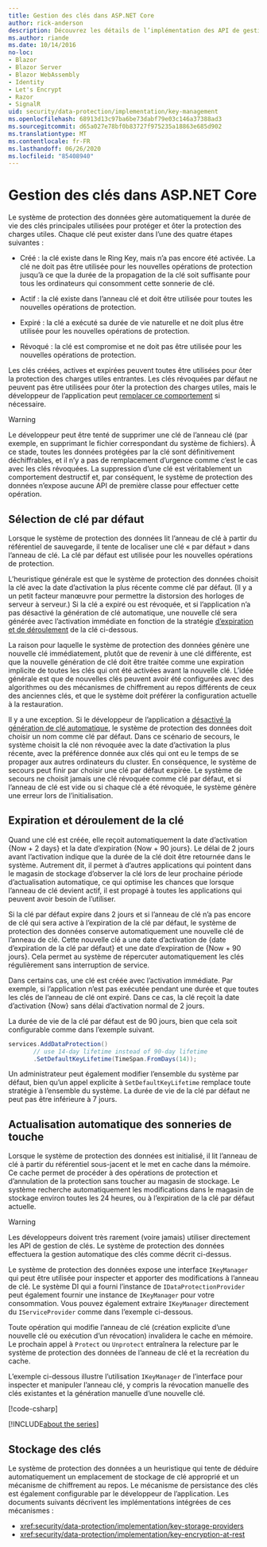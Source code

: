 ```yaml
---
title: Gestion des clés dans ASP.NET Core
author: rick-anderson
description: Découvrez les détails de l’implémentation des API de gestion de clés de protection des données ASP.NET Core.
ms.author: riande
ms.date: 10/14/2016
no-loc:
- Blazor
- Blazor Server
- Blazor WebAssembly
- Identity
- Let's Encrypt
- Razor
- SignalR
uid: security/data-protection/implementation/key-management
ms.openlocfilehash: 68913d13c97ba6be73dabf79e03c146a37388ad3
ms.sourcegitcommit: d65a027e78bf0b83727f975235a18863e685d902
ms.translationtype: MT
ms.contentlocale: fr-FR
ms.lasthandoff: 06/26/2020
ms.locfileid: "85408940"
---
```

# <a name="key-management-in-aspnet-core"></a>Gestion des clés dans ASP.NET Core

<a name="data-protection-implementation-key-management"></a>

Le système de protection des données gère automatiquement la durée de vie des clés principales utilisées pour protéger et ôter la protection des charges utiles. Chaque clé peut exister dans l’une des quatre étapes suivantes :

* Créé : la clé existe dans le Ring Key, mais n’a pas encore été activée. La clé ne doit pas être utilisée pour les nouvelles opérations de protection jusqu’à ce que la durée de la propagation de la clé soit suffisante pour tous les ordinateurs qui consomment cette sonnerie de clé.

* Actif : la clé existe dans l’anneau clé et doit être utilisée pour toutes les nouvelles opérations de protection.

* Expiré : la clé a exécuté sa durée de vie naturelle et ne doit plus être utilisée pour les nouvelles opérations de protection.

* Révoqué : la clé est compromise et ne doit pas être utilisée pour les nouvelles opérations de protection.

Les clés créées, actives et expirées peuvent toutes être utilisées pour ôter la protection des charges utiles entrantes. Les clés révoquées par défaut ne peuvent pas être utilisées pour ôter la protection des charges utiles, mais le développeur de l’application peut [remplacer ce comportement](xref:security/data-protection/consumer-apis/dangerous-unprotect#data-protection-consumer-apis-dangerous-unprotect) si nécessaire.

>[!WARNING]
> Le développeur peut être tenté de supprimer une clé de l’anneau clé (par exemple, en supprimant le fichier correspondant du système de fichiers). À ce stade, toutes les données protégées par la clé sont définitivement déchiffrables, et il n’y a pas de remplacement d’urgence comme c’est le cas avec les clés révoquées. La suppression d’une clé est véritablement un comportement destructif et, par conséquent, le système de protection des données n’expose aucune API de première classe pour effectuer cette opération.

## <a name="default-key-selection"></a>Sélection de clé par défaut

Lorsque le système de protection des données lit l’anneau de clé à partir du référentiel de sauvegarde, il tente de localiser une clé « par défaut » dans l’anneau de clé. La clé par défaut est utilisée pour les nouvelles opérations de protection.

L’heuristique générale est que le système de protection des données choisit la clé avec la date d’activation la plus récente comme clé par défaut. (Il y a un petit facteur manœuvre pour permettre la distorsion des horloges de serveur à serveur.) Si la clé a expiré ou est révoquée, et si l’application n’a pas désactivé la génération de clé automatique, une nouvelle clé sera générée avec l’activation immédiate en fonction de la stratégie [d’expiration et de déroulement](xref:security/data-protection/implementation/key-management#data-protection-implementation-key-management-expiration) de la clé ci-dessous.

La raison pour laquelle le système de protection des données génère une nouvelle clé immédiatement, plutôt que de revenir à une clé différente, est que la nouvelle génération de clé doit être traitée comme une expiration implicite de toutes les clés qui ont été activées avant la nouvelle clé. L’idée générale est que de nouvelles clés peuvent avoir été configurées avec des algorithmes ou des mécanismes de chiffrement au repos différents de ceux des anciennes clés, et que le système doit préférer la configuration actuelle à la restauration.

Il y a une exception. Si le développeur de l’application a [désactivé la génération de clé automatique](xref:security/data-protection/configuration/overview#disableautomatickeygeneration), le système de protection des données doit choisir un nom comme clé par défaut. Dans ce scénario de secours, le système choisit la clé non révoquée avec la date d’activation la plus récente, avec la préférence donnée aux clés qui ont eu le temps de se propager aux autres ordinateurs du cluster. En conséquence, le système de secours peut finir par choisir une clé par défaut expirée. Le système de secours ne choisit jamais une clé révoquée comme clé par défaut, et si l’anneau de clé est vide ou si chaque clé a été révoquée, le système génère une erreur lors de l’initialisation.

<a name="data-protection-implementation-key-management-expiration"></a>

## <a name="key-expiration-and-rolling"></a>Expiration et déroulement de la clé

Quand une clé est créée, elle reçoit automatiquement la date d’activation {Now + 2 days} et la date d’expiration {Now + 90 jours}. Le délai de 2 jours avant l’activation indique que la durée de la clé doit être retournée dans le système. Autrement dit, il permet à d’autres applications qui pointent dans le magasin de stockage d’observer la clé lors de leur prochaine période d’actualisation automatique, ce qui optimise les chances que lorsque l’anneau de clé devient actif, il est propagé à toutes les applications qui peuvent avoir besoin de l’utiliser.

Si la clé par défaut expire dans 2 jours et si l’anneau de clé n’a pas encore de clé qui sera active à l’expiration de la clé par défaut, le système de protection des données conserve automatiquement une nouvelle clé de l’anneau de clé. Cette nouvelle clé a une date d’activation de {date d’expiration de la clé par défaut} et une date d’expiration de {Now + 90 jours}. Cela permet au système de répercuter automatiquement les clés régulièrement sans interruption de service.

Dans certains cas, une clé est créée avec l’activation immédiate. Par exemple, si l’application n’est pas exécutée pendant une durée et que toutes les clés de l’anneau de clé ont expiré. Dans ce cas, la clé reçoit la date d’activation {Now} sans délai d’activation normal de 2 jours.

La durée de vie de la clé par défaut est de 90 jours, bien que cela soit configurable comme dans l’exemple suivant.

```csharp
services.AddDataProtection()
       // use 14-day lifetime instead of 90-day lifetime
       .SetDefaultKeyLifetime(TimeSpan.FromDays(14));
```

Un administrateur peut également modifier l’ensemble du système par défaut, bien qu’un appel explicite à `SetDefaultKeyLifetime` remplace toute stratégie à l’ensemble du système. La durée de vie de la clé par défaut ne peut pas être inférieure à 7 jours.

## <a name="automatic-key-ring-refresh"></a>Actualisation automatique des sonneries de touche

Lorsque le système de protection des données est initialisé, il lit l’anneau de clé à partir du référentiel sous-jacent et le met en cache dans la mémoire. Ce cache permet de procéder à des opérations de protection et d’annulation de la protection sans toucher au magasin de stockage. Le système recherche automatiquement les modifications dans le magasin de stockage environ toutes les 24 heures, ou à l’expiration de la clé par défaut actuelle.

>[!WARNING]
> Les développeurs doivent très rarement (voire jamais) utiliser directement les API de gestion de clés. Le système de protection des données effectuera la gestion automatique des clés comme décrit ci-dessus.

Le système de protection des données expose une interface `IKeyManager` qui peut être utilisée pour inspecter et apporter des modifications à l’anneau de clé. Le système DI qui a fourni l’instance de `IDataProtectionProvider` peut également fournir une instance de `IKeyManager` pour votre consommation. Vous pouvez également extraire `IKeyManager` directement du `IServiceProvider` comme dans l’exemple ci-dessous.

Toute opération qui modifie l’anneau de clé (création explicite d’une nouvelle clé ou exécution d’un révocation) invalidera le cache en mémoire. Le prochain appel à `Protect` ou `Unprotect` entraînera la relecture par le système de protection des données de l’anneau de clé et la recréation du cache.

L’exemple ci-dessous illustre l’utilisation `IKeyManager` de l’interface pour inspecter et manipuler l’anneau clé, y compris la révocation manuelle des clés existantes et la génération manuelle d’une nouvelle clé.

[!code-csharp[](key-management/samples/key-management.cs)]

[!INCLUDE[about the series](~/includes/code-comments-loc.md)]

## <a name="key-storage"></a>Stockage des clés

Le système de protection des données a un heuristique qui tente de déduire automatiquement un emplacement de stockage de clé approprié et un mécanisme de chiffrement au repos. Le mécanisme de persistance des clés est également configurable par le développeur de l’application. Les documents suivants décrivent les implémentations intégrées de ces mécanismes :

* <xref:security/data-protection/implementation/key-storage-providers>
* <xref:security/data-protection/implementation/key-encryption-at-rest>
